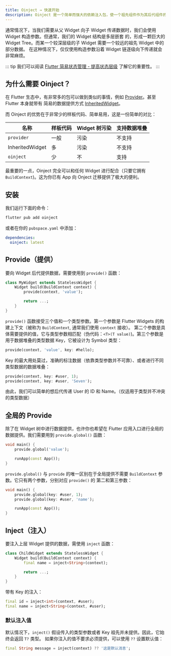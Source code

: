 ```yaml
---
title: Oinject → 快速开始
description: Oinject 是一个简单而强大的依赖注入包，使一个祖先组件作为其后代组件的依赖注入方，无论这个组件的层级有多深都可以注入成功，只要他们处于同一条组件链上。
---
```


通常情况下，当我们需要从父 Widget 向子 Widget 传递数据时，我们会使用 Widget 构造参数。但通常，我们的 Widget 结构是多层嵌套
的，形成一颗巨大的 Widget Tree。而某一个较深层级的子 Widget 需要一个较远的祖先 Widget 中的部分数据。
在这种情况下，仅仅使用构造参数沿着 Widget 链逐级向下传递就会非常麻烦。

::: tip
我们可以阅读 [Flutter 简易状态管理 - 提高状态层级](https://docs.flutter.dev/data-and-backend/state-mgmt/simple#lifting-state-up) 了解它的重要性。
:::

## 为什么需要 Oinject？

在 Flutter 生态中，有非常多的包可以做到类似的事情，例如 [Provider](https://pub.dev/packages/provider)。甚至 Flutter 本身就带有
简易的数据提供方式 [InheritedWidget](https://api.flutter.dev/flutter/widgets/InheritedWidget-class.html)。

而 Oinject 的优势在于非常少的样板代码、简单易用，这是一份简单的对比：

| 名称 | 样板代码 | Widget 树污染 | 支持数据堆叠 |
|-----|----|----|----|
| `provider` | 一般 | 污染 | 不支持 |
| InheritedWidget | 多 | 污染 | 不支持 |
| `oinject` | 少 | 不 | 支持 |

最重要的一点，Oinject 完全可以和任何 Widget 进行配合（只要它拥有 `BuildContext`)。这为你已有 App 向 Onject 迁移提供了极大的便利。

## 安装

我们运行下面的命令：

```bash
flutter pub add oinject
```

或者在你的 `pubspace.yaml` 中添加：

```yaml
dependencies:
  oinject: latest
```

## Provide（提供）

要向 Widget 后代提供数据，需要使用到 `provide()` 函数：

```dart
class MyWidget extends StatelessWidget {
    Widget build(BuildContext context) {
        provide(context, 'value');

        return ...;
    }
}
```

`provide()` 函数接受三个值和一个类型参数。第一个参数是 Flutter Widgets 的构建上下文（被称为 `BuildContext`, 通常我们使用 `context` 接收）。
第二个参数是具体需要提供的值，它与类型参数相匹配（伪代码：`<T>(T value)`)。第三个参数是用于数据堆叠的类型数据 Key，它被设计为 Symbol 类型：

```dart
provide(context, 'value', key: #hello);
```

Key 的最大用处莫过，准确的标注数据（依靠类型参数并不可靠）、或者进行不同类型数据的数据堆叠：

```dart
provide(context, key: #user, 1);
provide(context, key: #user, 'Seven');
```

由此，我们可以简单的想后代传递 User 的 ID 和 Name。（仅适用于类型并不冲突的类型数据）

## 全局的 Provide

除了在 Widget 树中进行数据提供，也许你也希望在 Flutter 应用入口进行全局的数据提供。我们需要用到 `provide.global()` 函数：

```dart
void main() {
    provide.global('value');

    runApp(const App());
}
```

`provide.global()` 与 `provide` 的唯一区别在于全局提供不需要 `BuildContext` 参数。它只有两个参数，分别对应 `provide()` 的
第二和第三参数：

```dart
void main() {
    provide.global(key: #user, 1);
    provide.global(key: #user, 'name');

    runApp(const App());
}
```

## Inject（注入）

要注入上层 Widget 提供的数据，需使用 `inject` 函数：

```dart
class ChildWidget extends StatelessWidget {
    Widget build(BuildContext context) {
        final name = inject<String>(context);

        return ...;
    }
}
```

带有 Key 的注入：

```dart
final id = inject<int>(context, #user);
final name = inject<String>(context, #user);
```

### 默认注入值

默认情况下，`inject()` 假设传入的类型参数或者 Key 祖先并未提供。因此，它始终会返回 `T?` 类型。
如果你注入的值不要求必须提供，可以使用 `??` 设置默认值：

```dart
final String message = inject(context) ?? '这是默认消息';
```
